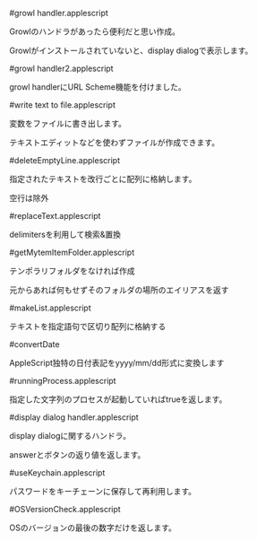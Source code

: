 #growl handler.applescript

Growlのハンドラがあったら便利だと思い作成。

Growlがインストールされていないと、display dialogで表示します。

#growl handler2.applescript

growl handlerにURL Scheme機能を付けました。

#write text to file.applescript

変数をファイルに書き出します。

テキストエディットなどを使わずファイルが作成できます。

#deleteEmptyLine.applescript

指定されたテキストを改行ごとに配列に格納します。

空行は除外

#replaceText.applescript

delimitersを利用して検索&置換

#getMytemItemFolder.applescript

テンポラリフォルダをなければ作成

元からあれば何もせずそのフォルダの場所のエイリアスを返す

#makeList.applescript

テキストを指定語句で区切り配列に格納する

#convertDate

AppleScript独特の日付表記をyyyy/mm/dd形式に変換します

#runningProcess.applescript

指定した文字列のプロセスが起動していればtrueを返します。

#display dialog handler.applescript

display dialogに関するハンドラ。

answerとボタンの返り値を返します。

#useKeychain.applescript

パスワードをキーチェーンに保存して再利用します。

#OSVersionCheck.applescript

OSのバージョンの最後の数字だけを返します。
